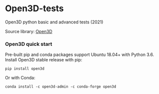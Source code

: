 # Open3D-tests
Open3D python basic and advanced tests (2021)

Source library: [Open3D](https://github.com/intel-isl/Open3D)

### Open3D quick start
Pre-built pip and conda packages support Ubuntu 18.04+ with Python 3.6.
Install Open3D stable release with pip:
```
pip install open3d
```
Or with Conda:
```
conda install -c open3d-admin -c conda-forge open3d
```
